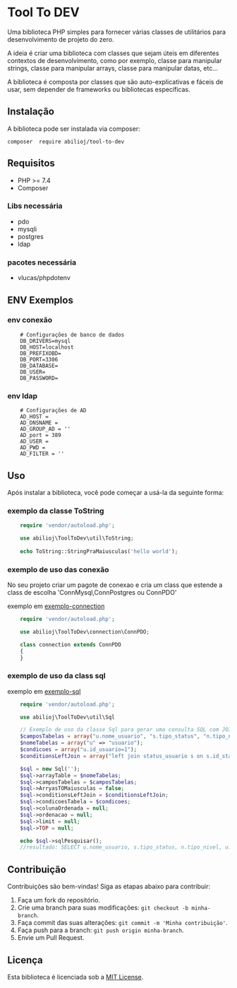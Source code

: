 # Tool To DEV

Uma biblioteca PHP simples para fornecer várias classes de utilitários para desenvolvimento de projeto do zero.

A ideia é criar uma biblioteca com classes que sejam úteis em diferentes contextos de desenvolvimento, como por exemplo, classe para manipular strings, classe para manipular arrays, classe para manipular datas, etc...

A biblioteca é composta por classes que são auto-explicativas e fáceis de usar, sem depender de frameworks ou bibliotecas específicas.

## Instalação

A biblioteca pode ser instalada via composer:
```shell
composer  require abilioj/tool-to-dev
```
 
## Requisitos

- PHP >= 7.4
- Composer

### Libs necessária

- pdo
- mysqli
- postgres
- ldap 

### pacotes necessária

- vlucas/phpdotenv

## ENV Exemplos



### env conexão
```env
    # Configurações de banco de dados
    DB_DRIVERS=mysql
    DB_HOST=localhost
    DB_PREFIXOBD=
    DB_PORT=3306
    DB_DATABASE=
    DB_USER=
    DB_PASSWORD=
```

### env ldap
```env
    # Configurações de AD      
    AD_HOST = 
    AD_DNSNAME = 
    AD_GROUP_AD = ''
    AD_port = 389
    AD_USER = 
    AD_PWD = 
    AD_FILTER = ''
```

## Uso

Após instalar a biblioteca, você pode começar a usá-la da seguinte forma:

### exemplo da classe ToString
```php
    require 'vendor/autoload.php';

    use abilioj\ToolToDev\util\ToString;
    
    echo ToString::StringPraMaiusculas('hello world');
```

### exemplo de uso das conexão

No seu projeto criar um pagote de conexao e cria um class que estende a class de escolha 'ConnMysql,ConnPostgres ou ConnPDO'

exemplo em [exemplo-connection](https://github.com/abilioj/ToolToDEV/blob/main/example/exemplo-connection.php)
```php
    require 'vendor/autoload.php';

    use abilioj\ToolToDev\connection\ConnPDO;

    class connection extends ConnPDO
    {
    }
```

### exemplo de uso da class sql 

exemplo em [exemplo-sql](https://github.com/abilioj/ToolToDEV/blob/main/example/exemplo-sql.php)

```php
    require 'vendor/autoload.php';

    use abilioj\ToolToDev\util\Sql

    // Exemplo de uso da classe Sql para gerar uma consulta SQL com JOIN
    $camposTabelas = array("u.nome_usuario", "s.tipo_status", "n.tipo_nivel", "u.data_cadastro_usuario", "u.id_usuario");
    $nomeTabelas = array("u" => "usuario");
    $condicoes = array("u.id_usuario=1");
    $conditionsLeftJoin = array("left join status_usuario s on s.id_status=u.id_status", "left join nivel_usuario n on n.id_nivel=u.id_nivel");

    $sql = new Sql('');
    $sql->arrayTable = $nomeTabelas;
    $sql->camposTabelas = $camposTabelas;
    $sql->ArryasTOMaiusculas = false;
    $sql->conditionsLeftJoin = $conditionsLeftJoin;
    $sql->condicoesTabela = $condicoes;
    $sql->colunaOrdenada = null;
    $sql->ordenacao = null;
    $sql->limit = null;
    $sql->TOP = null;

    echo $sql->sqlPesquisar();
    //resultado: SELECT u.nome_usuario, s.tipo_status, n.tipo_nivel, u.data_cadastro_usuario, u.id_usuario FROM usuario u left join status_usuario s on s.id_status=u.id_status left join nivel_usuario n on n.id_nivel=u.id_nivel WHERE u.id_usuario=1;

```

## Contribuição

Contribuições são bem-vindas! Siga as etapas abaixo para contribuir:

1. Faça um fork do repositório.
2. Crie uma branch para suas modificações: `git checkout -b minha-branch`.
3. Faça commit das suas alterações: `git commit -m 'Minha contribuição'`.
4. Faça push para a branch: `git push origin minha-branch`.
5. Envie um Pull Request.

## Licença

Esta biblioteca é licenciada sob a [MIT License](LICENSE). 